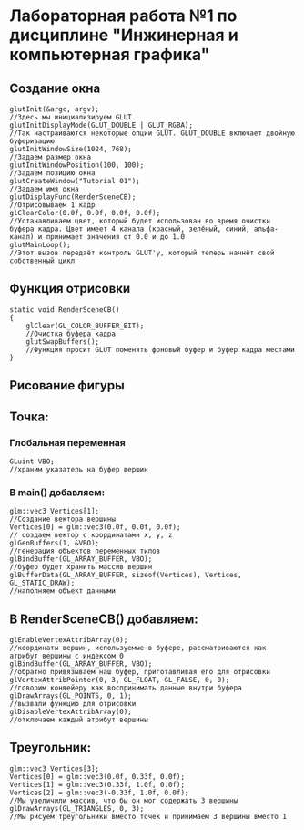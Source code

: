 # Лабораторная работа №1 по дисциплине "Инжинерная и компьютерная графика"

## Создание окна
    glutInit(&argc, argv);
    //Здесь мы инициализируем GLUT
    glutInitDisplayMode(GLUT_DOUBLE | GLUT_RGBA);
    //Так настраиваются некоторые опции GLUT. GLUT_DOUBLE включает двойную буферизацию
    glutInitWindowSize(1024, 768);
    //Задаем размер окна
    glutInitWindowPosition(100, 100);
    //Задаем позицию окна
    glutCreateWindow("Tutorial 01");
    //Задаем имя окна
    glutDisplayFunc(RenderSceneCB);
    //Отрисовываем 1 кадр
    glClearColor(0.0f, 0.0f, 0.0f, 0.0f);
    //Устанавливаем цвет, который будет использован во время очистки буфера кадра. Цвет имеет 4 канала (красный, зелёный, синий, альфа-канал) и принимает значения от 0.0 и до 1.0
    glutMainLoop();
    //Этот вызов передаёт контроль GLUT'у, который теперь начнёт свой собственный цикл
## Функция отрисовки

    static void RenderSceneCB()
    {
        glClear(GL_COLOR_BUFFER_BIT);
        //Очистка буфера кадра
        glutSwapBuffers();
        //Функция просит GLUT поменять фоновый буфер и буфер кадра местами
    }
## Рисование фигуры
## Точка:
### Глобальная переменная
    GLuint VBO;
    //храним указатель на буфер вершин
### В main() добавляем:
    glm::vec3 Vertices[1];
    //Создание вектора вершины
    Vertices[0] = glm::vec3(0.0f, 0.0f, 0.0f);
    // создаем вектор с координатами x, y, z 
    glGenBuffers(1, &VBO);
    //генерация объектов переменных типов
    glBindBuffer(GL_ARRAY_BUFFER, VBO);
    //буфер будет хранить массив вершин
    glBufferData(GL_ARRAY_BUFFER, sizeof(Vertices), Vertices, GL_STATIC_DRAW);
    //наполняем объект данными
## В RenderSceneCB() добавляем:
    glEnableVertexAttribArray(0);
    //координаты вершин, используемые в буфере, рассматриваются как атрибут вершины с индексом 0
    glBindBuffer(GL_ARRAY_BUFFER, VBO);
    //обратно привязываем наш буфер, приготавливая его для отрисовки
    glVertexAttribPointer(0, 3, GL_FLOAT, GL_FALSE, 0, 0);
    //говорим конвейеру как воспринимать данные внутри буфера
    glDrawArrays(GL_POINTS, 0, 1);
    //вызвали функцию для отрисовки
    glDisableVertexAttribArray(0);
    //отключаем каждый атрибут вершины
## Треугольник:
    glm::vec3 Vertices[3];
    Vertices[0] = glm::vec3(0.0f, 0.33f, 0.0f);
    Vertices[1] = glm::vec3(0.33f, 1.0f, 0.0f);
    Vertices[2] = glm::vec3(-0.33f, 1.0f, 0.0f);
    //Мы увеличили массив, что бы он мог содержать 3 вершины
    glDrawArrays(GL_TRIANGLES, 0, 3);
    //Мы рисуем треугольники вместо точек и принимаем 3 вершины вместо 1
